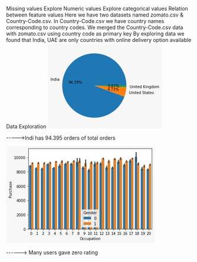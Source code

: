 Missing values
Explore Numeric values
Explore categorical values
Relation between feature values
Here we have two datasets named zomato.csv & Country-Code.csv. In Country-Code.csv we have country names corresponding to country codes. We merged the Country-Code.csv data with zomato.csv using country code as primary key
By exploring data we found that India, UAE are only countries with online delivery option available
Data Exploration
   ![alt text](https://github.com/sasidharreddy25/Machine_Learning/blob/main/EDA%26Feature_Engineering/Zomato/Images/img1.jpeg)
   
   ----->Indi has 94.395 orders of total orders
   
   ![alt text](https://github.com/sasidharreddy25/Machine_Learning/blob/main/EDA%26Feature_Engineering/Black_Friday/Images/img2.jpeg)
   
   ------> Many users gave zero rating 
   
